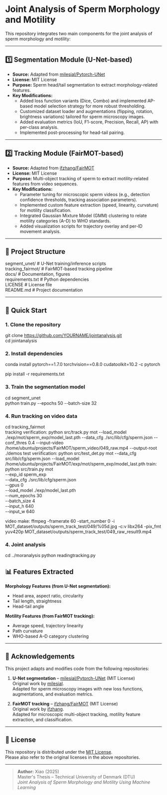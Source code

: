 # Joint Analysis of Sperm Morphology and Motility

This repository integrates two main components for the joint analysis of sperm morphology and motility:

---

## 1️⃣ Segmentation Module (U-Net-based)

- **Source:** Adapted from [milesial/Pytorch-UNet](https://github.com/milesial/Pytorch-UNet)  
- **License:** MIT License  
- **Purpose:** Sperm head/tail segmentation to extract morphology-related features.  
- **Key Modifications:**
  - Added loss function variants (Dice, Combo) and implemented AP-based model selection strategy for more robust thresholding.
  - Customized dataset loader and augmentations (flipping, rotation, brightness variations) tailored for sperm microscopy images.
  - Added evaluation metrics (IoU, F1-score, Precision, Recall, AP) with per-class analysis.
  - Implemented post-processing for head-tail pairing.

---

## 2️⃣ Tracking Module (FairMOT-based)

- **Source:** Adapted from [ifzhang/FairMOT](https://github.com/ifzhang/FairMOT)  
- **License:** MIT License  
- **Purpose:** Multi-object tracking of sperm to extract motility-related features from video sequences.  
- **Key Modifications:**
  - Parameter tuning for microscopic sperm videos (e.g., detection confidence thresholds, tracking association parameters).
  - Implemented custom feature extraction (speed, linearity, curvature) for motility classification.
  - Integrated Gaussian Mixture Model (GMM) clustering to relate motility categories (A–D) to WHO standards.
  - Added visualization scripts for trajectory overlay and per-ID movement analysis.

---

## 📂 Project Structure
segment_unet/       # U-Net training/inference scripts  
tracking_fairmot/   # FairMOT-based tracking pipeline  
docs/               # Documentation, figures  
requirements.txt    # Python dependencies  
LICENSE             # License file  
README.md           # Project documentation  

---

## 🚀 Quick Start

### 1. Clone the repository
git clone https://github.com/YOURNAME/jointanalysis.git  
cd jointanalysis  

### 2. Install dependencies
conda install pytorch==1.7.0 torchvision==0.8.0 cudatoolkit=10.2 -c pytorch

pip install -r requirements.txt  

### 3. Train the segmentation model
cd segment_unet  
python train.py --epochs 50 --batch-size 32 

### 4. Run tracking on video data
cd tracking_fairmot  
tracking verification: python src/track.py mot     --load_model ./exp/mot/sperm_exp/model_last.pth     --data_cfg ./src/lib/cfg/sperm.json     --conf_thres 0.4     --input-video /home/ubuntu/projects/FairMOT/sperm_video/049_raw.mp4     --output-root ./demos
test veriification:  python src/test_det.py mot --data_cfg src/lib/cfg/sperm.json --load_model /home/ubuntu/projects/FairMOT/exp/mot/sperm_exp/model_last.pth
train:  python src/train.py mot \
    --exp_id sperm_exp \
    --data_cfg ./src/lib/cfg/sperm.json \
    --gpus 0 \
    --load_model ./exp/model_last.pth \
    --num_epochs 30 \
    --batch_size 4 \
    --input_h 640 \
    --input_w 640

video make:  ffmpeg -framerate 60 -start_number 0 -i MOT_dataset/outputs/sperm_track_test/049/%05d.jpg -c:v libx264 -pix_fmt yuv420p MOT_dataset/outputs/sperm_track_test/049_raw_result9.mp4

### 4. Joint analysis
cd ../moranalysis
python readingtracking.py

## 📊 Features Extracted

**Morphology Features (from U-Net segmentation):**
- Head area, aspect ratio, circularity
- Tail length, straightness
- Head-tail angle

**Motility Features (from FairMOT tracking):**
- Average speed, trajectory linearity
- Path curvature
- WHO-based A–D category clustering

---

## 📜 Acknowledgements

This project adapts and modifies code from the following repositories:

1. **U-Net segmentation** – [milesial/Pytorch-UNet](https://github.com/milesial/Pytorch-UNet) (MIT License)  
   Original work by [milesial](https://github.com/milesial).  
   Adapted for sperm microscopy images with new loss functions, augmentations, and evaluation metrics.

2. **FairMOT tracking** – [ifzhang/FairMOT](https://github.com/ifzhang/FairMOT) (MIT License)  
   Original work by [ifzhang](https://github.com/ifzhang).  
   Adapted for microscopic multi-object tracking, motility feature extraction, and classification.

---

## 📄 License
This repository is distributed under the [MIT License](LICENSE).  
Please also refer to the original licenses in the above repositories.

---

> **Author:** Xiao (2025)  
> Master's Thesis – Technical University of Denmark (DTU)  
> *Joint Analysis of Sperm Morphology and Motility Using Machine Learning*


